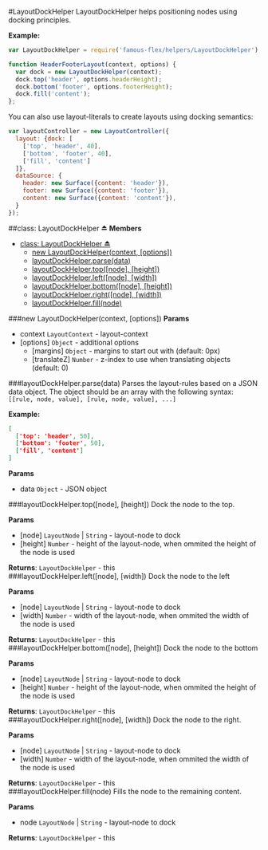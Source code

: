 <a name="module_LayoutDockHelper"></a>
#LayoutDockHelper
LayoutDockHelper helps positioning nodes using docking principles.

**Example:**

```javascript
var LayoutDockHelper = require('famous-flex/helpers/LayoutDockHelper');

function HeaderFooterLayout(context, options) {
  var dock = new LayoutDockHelper(context);
  dock.top('header', options.headerHeight);
  dock.bottom('footer', options.footerHeight);
  dock.fill('content');
};
```

You can also use layout-literals to create layouts using docking semantics:

```javascript
var layoutController = new LayoutController({
  layout: {dock: [
    ['top', 'header', 40],
    ['bottom', 'footer', 40],
    ['fill', 'content']
  ]},
  dataSource: {
    header: new Surface({content: 'header'}),
    footer: new Surface({content: 'footer'}),
    content: new Surface({content: 'content'}),
  }
});
```

<a name="exp_module_LayoutDockHelper"></a>
##class: LayoutDockHelper ⏏
**Members**

* [class: LayoutDockHelper ⏏](#exp_module_LayoutDockHelper)
  * [new LayoutDockHelper(context, [options])](#exp_new_module_LayoutDockHelper)
  * [layoutDockHelper.parse(data)](#module_LayoutDockHelper#parse)
  * [layoutDockHelper.top([node], [height])](#module_LayoutDockHelper#top)
  * [layoutDockHelper.left([node], [width])](#module_LayoutDockHelper#left)
  * [layoutDockHelper.bottom([node], [height])](#module_LayoutDockHelper#bottom)
  * [layoutDockHelper.right([node], [width])](#module_LayoutDockHelper#right)
  * [layoutDockHelper.fill(node)](#module_LayoutDockHelper#fill)

<a name="exp_new_module_LayoutDockHelper"></a>
###new LayoutDockHelper(context, [options])
**Params**

- context `LayoutContext` - layout-context  
- \[options\] `Object` - additional options  
  - \[margins\] `Object` - margins to start out with (default: 0px)  
  - \[translateZ\] `Number` - z-index to use when translating objects (default: 0)  

<a name="module_LayoutDockHelper#parse"></a>
###layoutDockHelper.parse(data)
Parses the layout-rules based on a JSON data object.
The object should be an array with the following syntax:
`[[rule, node, value], [rule, node, value], ...]`

**Example:**

```JSON
[
  ['top': 'header', 50],
  ['bottom': 'footer', 50],
  ['fill', 'content']
]
```

**Params**

- data `Object` - JSON object  

<a name="module_LayoutDockHelper#top"></a>
###layoutDockHelper.top([node], [height])
Dock the node to the top.

**Params**

- \[node\] `LayoutNode` | `String` - layout-node to dock  
- \[height\] `Number` - height of the layout-node, when ommited the height of the node is used  

**Returns**: `LayoutDockHelper` - this  
<a name="module_LayoutDockHelper#left"></a>
###layoutDockHelper.left([node], [width])
Dock the node to the left

**Params**

- \[node\] `LayoutNode` | `String` - layout-node to dock  
- \[width\] `Number` - width of the layout-node, when ommited the width of the node is used  

**Returns**: `LayoutDockHelper` - this  
<a name="module_LayoutDockHelper#bottom"></a>
###layoutDockHelper.bottom([node], [height])
Dock the node to the bottom

**Params**

- \[node\] `LayoutNode` | `String` - layout-node to dock  
- \[height\] `Number` - height of the layout-node, when ommited the height of the node is used  

**Returns**: `LayoutDockHelper` - this  
<a name="module_LayoutDockHelper#right"></a>
###layoutDockHelper.right([node], [width])
Dock the node to the right.

**Params**

- \[node\] `LayoutNode` | `String` - layout-node to dock  
- \[width\] `Number` - width of the layout-node, when ommited the width of the node is used  

**Returns**: `LayoutDockHelper` - this  
<a name="module_LayoutDockHelper#fill"></a>
###layoutDockHelper.fill(node)
Fills the node to the remaining content.

**Params**

- node `LayoutNode` | `String` - layout-node to dock  

**Returns**: `LayoutDockHelper` - this  
